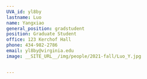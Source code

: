 ```yaml
---
UVA_id: yl8by
lastname: Luo
name: Yangxiao
general_position: gradstudent
position: Graduate Student
office: 123 Kerchof Hall
phone: 434-982-2786
email: yl8by@virginia.edu
image: __SITE_URL__/img/people/2021-fall/Luo_Y.jpg 


---
```

